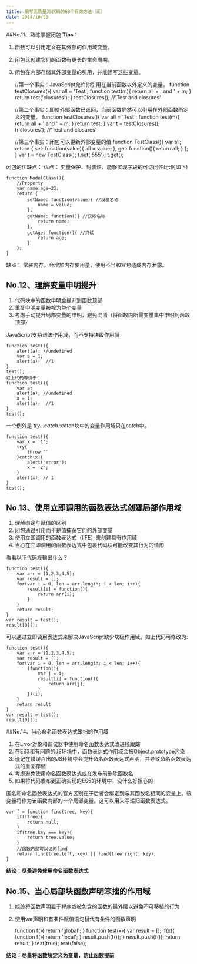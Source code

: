 ```yaml
---
title: 编写高质量JS代码的68个有效方法（三）
date: 2014/10/30
---
```


##No.11、熟练掌握闭包
**Tips：**

1. 函数可以引用定义在其外部的作用域变量。
2. 闭包比创建它们的函数有更长的生命周期。
3. 闭包在内部存储其外部变量的引用，并能读写这些变量。

	//第一个事实：JavaScript允许你引用在当前函数以外定义的变量。
	function testClosures(){
		var all = 'Test';
		function test(m){
			return all + ' and ' + m;
		}
		return test('closures');
	}
	testClosures(); //'Test and closures'

	//第二个事实：即使外部函数已返回，当前函数仍然可以引用在外部函数所定义的变量。
	function testClosures(){
		var all = 'Test';
		function test(m){
			return all + ' and ' + m;
		}
		return test;
	}
	var t = testClosures(); 
	t('closures'); //'Test and closures'

	//第三个事实：闭包可以更新外部变量的值
	function TestClass(){
		var all;
		return {
			set: function(value){
				all = value;
			},
			get: function(){
				return all;
			}
		};
	}
	var t = new TestClass();
	t.set('555');
	t.get();

闭包的优缺点：
优点： 变量保护、封装性，能够实现字段的可访问性(示例如下)
	
	function ModelClass(){
		//Property
		var name,age=23;
		return {
			setName: function(value){ //设置名称
				name = value;
			},
			getName: function(){ //获取名称
				return name;
			},
			getAge: function(){ //只读
				return age;
			}
		};
	}		

缺点： 常驻内存，会增加内存使用量，使用不当和容易造成内存泄露。

## No.12、理解变量申明提升
1. 代码块中的函数申明会提升到函数顶部
2. 重复申明变量被视为单个变量
3. 考虑手动提升局部变量的申明，避免混淆（将函数内所需变量集中申明到函数顶部）

JavaScript支持词法作用域，而不支持块级作用域

	function test(){
		alert(a); //undefined
		var a = 1;
		alert(a);  //1
	}
	test();
	以上代码等价于：
	function test(){
		var a;
		alert(a); //undefined
		a = 1;
		alert(a);  //1
	}
	test();

一个例外是 *try...catch* :catch块中的变量作用域只在catch中。
	
	function test(){
		var x = '1';
		try{
			throw ''
		}catch(x){
			alert('error');
			x = '2';
		}
		alert(x); // 1
	}
	test();

## No.13、使用立即调用的函数表达式创建局部作用域
1. 理解绑定与赋值的区别
2. 闭包通过引用而不是值捕获它们的外部变量
3. 使用立即调用的函数表达式（IIFE）来创建具有作用域
4. 当心在立即调用的函数表达式中包裹代码块可能改变其行为的情形

看看以下代码段输出什么？

	function test(){
		var arr = [1,2,3,4,5];
		var result = [];
		for(var i = 0, len = arr.length; i < len; i++){
			result[i] = function(){
				return arr[i];
			}
		}
		return result;
	}
	var result = test();
	result[0](); 

可以通过立即调用表达式来解决JavaScript缺少块级作用域。如上代码可修改为:

	function test(){
		var arr = [1,2,3,4,5];
		var result = [];
		for(var i = 0, len = arr.length; i < len; i++){
			(function(){
				var j = i;
				result[i] = function(){
					return arr[j];
				}
			})(i);
		}
		return result
	}
	var result = test();
	result[0]();

##No.14、当心命名函数表达式笨拙的作用域
1. 在Error对象和调试器中使用命名函数表达式改进栈跟踪
2. 在ES3和有问题的JS环境中，函数表达式作用域会被Object.prototype污染
3. 谨记在错误百出的JS环境中会提升命名函数表达式声明，并导致命名函数表达式的重复存储
4. 考虑避免使用命名函数表达式或在发布前删除函数名
5. 如果将代码发布到正确实现的ES5的环境中，没什么好担心的

匿名和命名函数表达式的官方区别在于后者会绑定到与其函数名相同的变量上，该变量将作为该函数内部的一个局部变量。这可以用来写递归函数表达式。

	var f = function find(tree, key){
		if(!tree){
			return null;
		}
		if(tree.key === key){
			return tree.value;
		}
		//函数内部可以访问find
		return find(tree.left, key) || find(tree.right, key);
	}

**结论：尽量避免使用命名函数表达式**

## No.15、当心局部块函数声明笨拙的作用域
1. 始终将函数声明置于程序或被包含的函数的最外层以避免不可移植的行为
2. 使用var声明和有条件赋值语句替代有条件的函数声明

	function f(){
		return 'global';
	}
	function test(x){
		var result = [];
		if(x){
			function f(){
				return 'local';
			}
			result.push(f());
		}
		result.push(f());
		return result;
	}
	test(true);
	test(false);

**结论：尽量将函数块定义为变量，防止函数提前**

